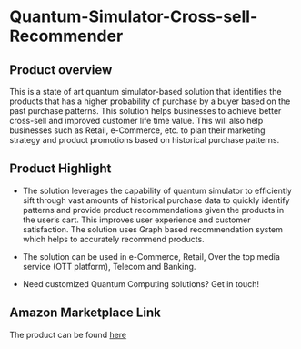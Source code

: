 # Quantum-Simulator-Cross-sell-Recommender

## Product overview

This is a state of art quantum simulator-based solution that identifies the products that has a higher probability of purchase by a buyer based on the past purchase patterns. This solution helps businesses to achieve better cross-sell and improved customer life time value. This will also help businesses such as Retail, e-Commerce, etc. to plan their marketing strategy and product promotions based on historical purchase patterns.

## Product Highlight 

* The solution leverages the capability of quantum simulator to efficiently sift through vast amounts of historical purchase data to quickly identify patterns and provide product recommendations given the products in the user’s cart. This improves user experience and customer satisfaction. The solution uses Graph based recommendation system which helps to accurately recommend products.

* The solution can be used in e-Commerce, Retail, Over the top media service (OTT platform), Telecom and Banking.

* Need customized Quantum Computing solutions? Get in touch!

## Amazon Marketplace Link
The product can be found [here](https://aws.amazon.com/marketplace/pp/prodview-bo6f4ac43blwg)
